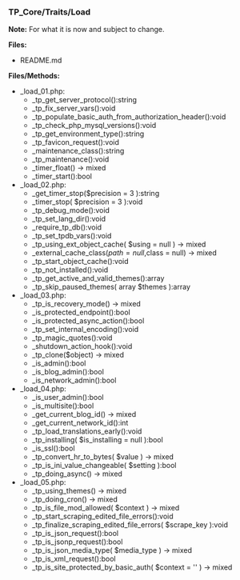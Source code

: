 ### TP_Core/Traits/Load

**Note:** For what it is now and subject to change. 

**Files:** 
- README.md

**Files/Methods:** 
- _load_01.php: 	
	- _tp_get_server_protocol():string 
	- _tp_fix_server_vars():void 
	- _tp_populate_basic_auth_from_authorization_header():void 
	- _tp_check_php_mysql_versions():void 
	- _tp_get_environment_type():string 
	- _tp_favicon_request():void 
	- _maintenance_class():string 
	- _tp_maintenance():void 
	- _timer_float() -> mixed 
	- _timer_start():bool 
- _load_02.php: 	
	- _get_timer_stop($precision = 3 ):string 
	- _timer_stop( $precision = 3 ):void 
	- _tp_debug_mode():void 
	- _tp_set_lang_dir():void 
	- _require_tp_db():void 
	- _tp_set_tpdb_vars():void 
	- _tp_using_ext_object_cache( $using = null ) -> mixed  
	- _external_cache_class($path = null,$class = null) -> mixed 
	- _tp_start_object_cache():void 
	- _tp_not_installed():void 
	- _tp_get_active_and_valid_themes():array 
	- _tp_skip_paused_themes( array $themes ):array 
- _load_03.php: 	
	- _tp_is_recovery_mode() -> mixed 
	- _is_protected_endpoint():bool 
	- _is_protected_async_action():bool 
	- _tp_set_internal_encoding():void 
	- _tp_magic_quotes():void 
	- _shutdown_action_hook():void 
	- _tp_clone($object) -> mixed 
	- _is_admin():bool 
	- _is_blog_admin():bool 
	- _is_network_admin():bool 
- _load_04.php: 	
	- _is_user_admin():bool 
	- _is_multisite():bool 
	- _get_current_blog_id() -> mixed 
	- _get_current_network_id():int 
	- _tp_load_translations_early():void 
	- _tp_installing( $is_installing = null ):bool 
	- _is_ssl():bool 
	- _tp_convert_hr_to_bytes( $value ) -> mixed 
	- _tp_is_ini_value_changeable( $setting ):bool 
	- _tp_doing_async() -> mixed 
- _load_05.php: 	
	- _tp_using_themes() -> mixed 
	- _tp_doing_cron() -> mixed 
	- _tp_is_file_mod_allowed( $context ) -> mixed 
	- _tp_start_scraping_edited_file_errors():void 
	- _tp_finalize_scraping_edited_file_errors( $scrape_key ):void 
	- _tp_is_json_request():bool 
	- _tp_is_jsonp_request():bool 
	- _tp_is_json_media_type( $media_type ) -> mixed 
	- _tp_is_xml_request():bool 
	- _tp_is_site_protected_by_basic_auth( $context = '' ) -> mixed
